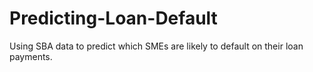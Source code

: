 # Predicting-Loan-Default
Using SBA data to predict which SMEs are likely to default on their loan payments. 
